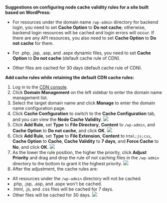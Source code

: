 **Suggestions on configuring node cache validity rules for a site built based on WordPress:** 

- For resources under the domain name `/wp-admin` directory for backend login, you need to set **Cache Option** to **Do not cache**; otherwise, backend login resources will be cached and login errors will occur. If there are any API resources, you also need to set **Cache Option** to **Do not cache** for them.
- For .php, .jsp, .asp, and .aspx dynamic files, you need to set **Cache Option** to **Do not cache** (default cache rule of CDN).

- Other files are cached for 30 days (default cache rule of CDN).

 

**Add cache rules while retaining the default CDN cache rules:** 

1. Log in to the [CDN console](https://console.cloud.tencent.com/cdn).
2. Click **Domain Management** on the left sidebar to enter the domain name management list.
3. Select the target domain name and click **Manage** to enter the domain name configuration page.
4. Click **Cache Configuration** to switch to the **Cache Configuration** tab, and you can view the **Node Cache Validity**.
![](https://staticintl.cloudcachetci.com/yehe/backend-news/aGPc944_%E4%BC%81%E4%B8%9A%E5%BE%AE%E4%BF%A1%E6%88%AA%E5%9B%BE_20230320153520.png)
1. Click **Add Rule**, set **Type** to **File Directory**, **Content** to `/wp-admin`, and **Cache Option** to **Do not cache**, and click **OK**.
![](https://staticintl.cloudcachetci.com/yehe/backend-news/39ik988_%E4%BC%81%E4%B8%9A%E5%BE%AE%E4%BF%A1%E6%88%AA%E5%9B%BE_20230320153629.png)
6. Click **Add Rule**, set **Type** to **File Extension**, **Content** to `html;js;css`, **Cache Option** to **Cache**, **Cache Validity** to **7 days**, and **Force Cache** to **No**, and click **OK**.
![](https://staticintl.cloudcachetci.com/yehe/backend-news/rQuP652_%E4%BC%81%E4%B8%9A%E5%BE%AE%E4%BF%A1%E6%88%AA%E5%9B%BE_20230320153810.png)
7. As the lower the rule position, the higher the priority, click **Adjust Priority** and drag and drop the rule of not caching files in the `/wp-admin` directory to the bottom to grant it the highest priority.
![](https://staticintl.cloudcachetci.com/yehe/backend-news/TWgU760_%E4%BC%81%E4%B8%9A%E5%BE%AE%E4%BF%A1%E6%88%AA%E5%9B%BE_20230320154352.png)
8. After the adjustment, the cache rules are:
 - All resources under the `/wp-admin` directory will not be cached.
 - .php, .jsp, .asp, and .aspx won't be cached.
 - .html, .js, and .css files will be cached for 7 days.
 - Other files will be cached for 30 days.
![](https://staticintl.cloudcachetci.com/yehe/backend-news/IMGv994_%E4%BC%81%E4%B8%9A%E5%BE%AE%E4%BF%A1%E6%88%AA%E5%9B%BE_20230320154539.png)
